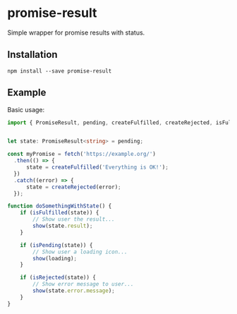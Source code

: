 # promise-result
Simple wrapper for promise results with status.

## Installation

```shell
npm install --save promise-result
```

## Example

Basic usage:

```typescript
import { PromiseResult, pending, createFulfilled, createRejected, isFulfilled, isPending, isRejected } from 'promise-result';


let state: PromiseResult<string> = pending;

const myPromise = fetch('https://example.org/')
  .then(() => {
      state = createFulfilled('Everything is OK!');
  })
  .catch((error) => {
      state = createRejected(error);
  });

function doSomethingWithState() {
    if (isFulfilled(state)) {
        // Show user the result...
        show(state.result);
    }

    if (isPending(state)) {
        // Show user a loading icon...
        show(loading);
    }

    if (isRejected(state)) {
        // Show error message to user...
        show(state.error.message);
    }
}

```
